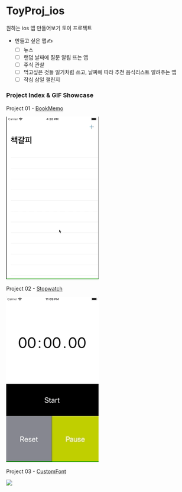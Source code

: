 # ToyProj_ios
원하는 ios 앱 만들어보기 토이 프로젝트

* 만들고 싶은 앱✍️
  - [ ] 뉴스
  - [ ] 랜덤 날짜에 질문 알림 뜨는 앱
  - [ ] 주식 관찰
  - [ ] 먹고싶은 것들 일기처럼 쓰고, 날짜에 따라 추천 음식리스트 알려주는 앱
  - [ ] 작심 삼일 챌린지

### Project Index & GIF Showcase ###

Project 01 - [BookMemo](https://github.com/heojungeun/ToyProj_ios/tree/master/BookMemo)

<img src="https://github.com/heojungeun/ToyProj_ios/blob/master/BookMemo/pj01-screenshot.gif" width="250">

Project 02 - [Stopwatch](https://github.com/heojungeun/ToyProj_ios/tree/master/firebasePush)

<img src="https://github.com/heojungeun/ToyProj_ios/blob/master/firebasePush/stopwatch.gif" width="250">

Project 03 - [CustomFont](https://github.com/heojungeun/ToyProj_ios/tree/master/CustomFont)

<img src="https://github.com/heojungeun/ToyProj_ios/blob/master/CustomFont/capture.gif" width="250">
